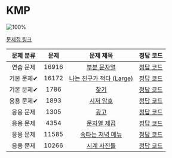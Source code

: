 # KMP

![100%](https://progress-bar.xyz/8/?scale=8&title=progress&width=500&color=babaca&suffix=/8)

[문제집 링크](https://www.acmicpc.net/workbook/view/12205)

| 문제 분류 | 문제 | 문제 제목 | 정답 코드 |
| :--: | :--: | :--: | :--: |
| 연습 문제 | 16916 | [부분 문자열](https://www.acmicpc.net/problem/16916) | [정답 코드](/Users/jeongjaeyoon/Documents/GitHub/algorithm/Backkingdog/0x1E/16916.cpp) |
| 기본 문제✔ | 16172 | [나는 친구가 적다 (Large)](https://www.acmicpc.net/problem/16172) | [정답 코드](/Users/jeongjaeyoon/Documents/GitHub/algorithm/Backkingdog/0x1E/16172.cpp) |
| 기본 문제✔ | 1786 | [찾기](https://www.acmicpc.net/problem/1786) | [정답 코드](/Users/jeongjaeyoon/Documents/GitHub/algorithm/Backkingdog/0x1E/1786.cpp) |
| 응용 문제✔ | 1893 | [시저 암호](https://www.acmicpc.net/problem/1893) | [정답 코드](/Users/jeongjaeyoon/Documents/GitHub/algorithm/Backkingdog/0x1E/1893.cpp) |
| 응용 문제 | 1305 | [광고](https://www.acmicpc.net/problem/1305) | [정답 코드](/Users/jeongjaeyoon/Documents/GitHub/algorithm/Backkingdog/0x1E/1305.cpp) |
| 응용 문제 | 4354 | [문자열 제곱](https://www.acmicpc.net/problem/4354) | [정답 코드](/Users/jeongjaeyoon/Documents/GitHub/algorithm/Backkingdog/0x1E/4354.cpp) |
| 응용 문제 | 11585 | [속타는 저녁 메뉴](https://www.acmicpc.net/problem/11585) | [정답 코드](/Users/jeongjaeyoon/Documents/GitHub/algorithm/Backkingdog/0x1E/11585.cpp) |
| 응용 문제 | 10266 | [시계 사진들](https://www.acmicpc.net/problem/10266) | [정답 코드](/Users/jeongjaeyoon/Documents/GitHub/algorithm/Backkingdog/0x1E/10266.cpp) |
